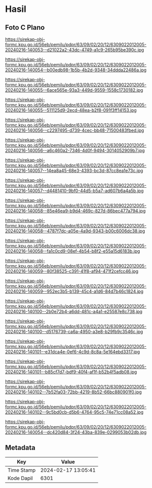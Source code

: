 # Hasil

## Foto C Plano

https://sirekap-obj-formc.kpu.go.id/56eb/pemilu/pdpr/63/09/02/20/12/6309022012005-20240216-140053--d21022a2-43dc-4749-a1c9-265b95be390c.jpg

https://sirekap-obj-formc.kpu.go.id/56eb/pemilu/pdpr/63/09/02/20/12/6309022012005-20240216-140054--b00edb98-1b5b-4b2d-9348-34ddda22486a.jpg

https://sirekap-obj-formc.kpu.go.id/56eb/pemilu/pdpr/63/09/02/20/12/6309022012005-20240216-140055--6ace565e-93a3-449d-9559-1558c1730182.jpg

https://sirekap-obj-formc.kpu.go.id/56eb/pemilu/pdpr/63/09/02/20/12/6309022012005-20240216-140055--511125d9-2ecd-48ea-b2f8-091f3ff14153.jpg

https://sirekap-obj-formc.kpu.go.id/56eb/pemilu/pdpr/63/09/02/20/12/6309022012005-20240216-140056--c2297495-d739-4cec-bb48-71500483fbed.jpg

https://sirekap-obj-formc.kpu.go.id/56eb/pemilu/pdpr/63/09/02/20/12/6309022012005-20240216-140056--a6c460a2-7346-4d0f-9494-3014052909b7.jpg

https://sirekap-obj-formc.kpu.go.id/56eb/pemilu/pdpr/63/09/02/20/12/6309022012005-20240216-140057--14ea8a45-68e3-4393-bc3d-87cc8ea1e73c.jpg

https://sirekap-obj-formc.kpu.go.id/56eb/pemilu/pdpr/63/09/02/20/12/6309022012005-20240216-140057--d4481410-9bf0-44d5-b5a7-ad607b6a4a5b.jpg

https://sirekap-obj-formc.kpu.go.id/56eb/pemilu/pdpr/63/09/02/20/12/6309022012005-20240216-140058--85e46ea9-b9d4-469c-827d-86bec477a794.jpg

https://sirekap-obj-formc.kpu.go.id/56eb/pemilu/pdpr/63/09/02/20/12/6309022012005-20240216-140058--4787f7dc-a05e-4a9d-9343-b00c6006dc38.jpg

https://sirekap-obj-formc.kpu.go.id/56eb/pemilu/pdpr/63/09/02/20/12/6309022012005-20240216-140058--fa1c0cd9-08ef-4b54-b8f2-e55a15d6183b.jpg

https://sirekap-obj-formc.kpu.go.id/56eb/pemilu/pdpr/63/09/02/20/12/6309022012005-20240216-140059--80f38525-c391-41f8-af94-471f2cefcc46.jpg

https://sirekap-obj-formc.kpu.go.id/56eb/pemilu/pdpr/63/09/02/20/12/6309022012005-20240216-140059--952ec3b5-b139-45c4-a1d6-84d7b46c1824.jpg

https://sirekap-obj-formc.kpu.go.id/56eb/pemilu/pdpr/63/09/02/20/12/6309022012005-20240216-140100--2b0e72b4-a6dd-481c-a4a1-e25587e8c738.jpg

https://sirekap-obj-formc.kpu.go.id/56eb/pemilu/pdpr/63/09/02/20/12/6309022012005-20240216-140100--d5176739-ca6a-4950-a3e8-b29fb9c3546c.jpg

https://sirekap-obj-formc.kpu.go.id/56eb/pemilu/pdpr/63/09/02/20/12/6309022012005-20240216-140101--e31dca4e-0ef6-4c9d-8c8a-5e164ebd3317.jpg

https://sirekap-obj-formc.kpu.go.id/56eb/pemilu/pdpr/63/09/02/20/12/6309022012005-20240216-140101--b85cf7d7-bdf9-40f4-af1f-b52b4f5adb08.jpg

https://sirekap-obj-formc.kpu.go.id/56eb/pemilu/pdpr/63/09/02/20/12/6309022012005-20240216-140102--7b52fa03-72bb-4219-8b52-66bc880901f0.jpg

https://sirekap-obj-formc.kpu.go.id/56eb/pemilu/pdpr/63/09/02/20/12/6309022012005-20240216-140102--9c5bd0cb-d5b6-4764-95c5-74e71cc08a52.jpg

https://sirekap-obj-formc.kpu.go.id/56eb/pemilu/pdpr/63/09/02/20/12/6309022012005-20240216-140054--dc420d84-3f24-43ba-839e-0299053b02db.jpg


## Metadata

| Key        | Value               |
| ---------- | ------------------- |
| Time Stamp | 2024-02-17 13:05:41 |
| Kode Dapil | 6301                |



